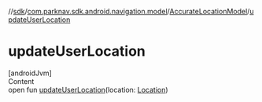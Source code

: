 //[sdk](../../../index.md)/[com.parknav.sdk.android.navigation.model](../index.md)/[AccurateLocationModel](index.md)/[updateUserLocation](update-user-location.md)



# updateUserLocation  
[androidJvm]  
Content  
open fun [updateUserLocation](update-user-location.md)(location: [Location](https://developer.android.com/reference/kotlin/android/location/Location.html))  



